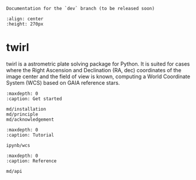 ```{warning}
Documentation for the `dev` branch (to be released soon)
```

```{image} _static/twirl.png
:align: center
:height: 270px
```

# twirl

twirl is a astrometric plate solving package for Python. It is suited for cases where the Right Ascension and Declination (RA, dec) coordinates of the image center and the field of view is known, computing a World Coordinate System (WCS) based on GAIA reference stars.

```{toctree}
:maxdepth: 0
:caption: Get started

md/installation
md/principle
md/acknowledgement
```

```{toctree}
:maxdepth: 0
:caption: Tutorial

ipynb/wcs
```


```{toctree}
:maxdepth: 0
:caption: Reference

md/api
```